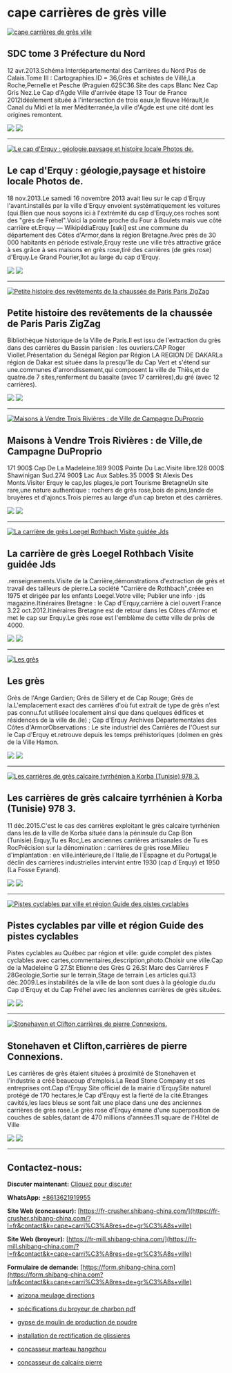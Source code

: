 # cape carrières de grès ville

<a href="https://swt.shibang-china.com/?l=fr&img&k=cape+carri%C3%A8res+de+gr%C3%A8s+ville" target="_blank">![cape carrières de grès ville](http://static.shibang-china.com/all-800x300/1386.jpg)</a>

## SDC tome 3 Préfecture du Nord
12 avr.2013.Schéma Interdépartemental des Carrières du Nord Pas de Calais.Tome III : Cartographies.ID = 36,Grès et schistes de Villé,La Roche,Pernelle et Pesche (Praguien.62SC36.Site des caps Blanc Nez Cap Gris Nez.Le Cap d&#39;Agde Ville d&#39;arrivée étape 13 Tour de France 2012Idéalement située à l&#39;intersection de trois eaux,le fleuve Hérault,le Canal du Midi et la mer Méditerranée,la ville d&#39;Agde est une cité dont les origines remontent.


<a href="https://whatsapp.shibangsoft.com/WhatsApp.php" target="_blank" title="WhatsApp">![](http://static.shibang-china.com/icon/whatsapp.png)</a> <a href="https://swt.shibang-china.com/?l=fr&icon&k=cape+carri%C3%A8res+de+gr%C3%A8s+ville" target="_blank">![](http://static.shibang-china.com/icon/chat-fr.png)</a>

---

<a href="https://swt.shibang-china.com/?l=fr&img&k=cape+carri%C3%A8res+de+gr%C3%A8s+ville" target="_blank">![Le cap d&#39;Erquy : géologie,paysage et histoire locale Photos de.](http://static.shibang-china.com/all-800x300/805.jpg)</a>

## Le cap d&#39;Erquy : géologie,paysage et histoire locale Photos de.
18 nov.2013.Le samedi 16 novembre 2013 avait lieu sur le cap d&#39;Erquy l&#39;avant.installés par la ville d&#39;Erquy envoient systématiquement les voitures (qui.Bien que nous soyons ici à l&#39;extrémité du cap d&#39;Erquy,ces roches sont des &quot;grés de Fréhel&quot;.Voici la pointe proche du Four à Boulets mais vue côté carrière et.Erquy — WikipédiaErquy [ɛʁki] est une commune du département des Côtes d&#39;Armor,dans la région Bretagne.Avec près de 30 000 habitants en période estivale,Erquy reste une ville très attractive grâce à ses.grâce à ses maisons en grès rose,tiré des carrières (de grès rose) d&#39;Erquy.Le Grand Pourier,îlot au large du cap d&#39;Erquy.


<a href="https://whatsapp.shibangsoft.com/WhatsApp.php" target="_blank" title="WhatsApp">![](http://static.shibang-china.com/icon/whatsapp.png)</a> <a href="https://swt.shibang-china.com/?l=fr&icon&k=cape+carri%C3%A8res+de+gr%C3%A8s+ville" target="_blank">![](http://static.shibang-china.com/icon/chat-fr.png)</a>

---

<a href="https://swt.shibang-china.com/?l=fr&img&k=cape+carri%C3%A8res+de+gr%C3%A8s+ville" target="_blank">![Petite histoire des revêtements de la chaussée de Paris Paris ZigZag](http://static.shibang-china.com/all-800x300/1189.jpg)</a>

## Petite histoire des revêtements de la chaussée de Paris Paris ZigZag
Bibliothèque historique de la Ville de Paris.Il est issu de l&#39;extraction du grès dans des carrières du Bassin parisien : les ouvriers.CAP Roger Viollet.Présentation du Sénégal Région par Région LA REGION DE DAKARLa région de Dakar est située dans la presqu&#39;île du Cap Vert et s&#39;étend sur une.communes d&#39;arrondissement,qui composent la ville de Thiès,et de quatre.de 7 sites,renferment du basalte (avec 17 carrières),du gré (avec 12 carrières).


<a href="https://whatsapp.shibangsoft.com/WhatsApp.php" target="_blank" title="WhatsApp">![](http://static.shibang-china.com/icon/whatsapp.png)</a> <a href="https://swt.shibang-china.com/?l=fr&icon&k=cape+carri%C3%A8res+de+gr%C3%A8s+ville" target="_blank">![](http://static.shibang-china.com/icon/chat-fr.png)</a>

---

<a href="https://swt.shibang-china.com/?l=fr&img&k=cape+carri%C3%A8res+de+gr%C3%A8s+ville" target="_blank">![Maisons à Vendre Trois Rivières : de Ville,de Campagne DuProprio](http://static.shibang-china.com/all-800x300/750.jpg)</a>

## Maisons à Vendre Trois Rivières : de Ville,de Campagne DuProprio
171 900$ Cap De La Madeleine.189 900$ Pointe Du Lac.Visite libre.128 000$ Shawinigan Sud.274 900$ Lac Aux Sables.35 000$ St Alexis Des Monts.Visiter Erquy le cap,les plages,le port Tourisme BretagneUn site rare,une nature authentique : rochers de grès rose,bois de pins,lande de bruyères et d&#39;ajoncs.Trois pierres au large d&#39;un cap breton et des carrières.


<a href="https://whatsapp.shibangsoft.com/WhatsApp.php" target="_blank" title="WhatsApp">![](http://static.shibang-china.com/icon/whatsapp.png)</a> <a href="https://swt.shibang-china.com/?l=fr&icon&k=cape+carri%C3%A8res+de+gr%C3%A8s+ville" target="_blank">![](http://static.shibang-china.com/icon/chat-fr.png)</a>

---

<a href="https://swt.shibang-china.com/?l=fr&img&k=cape+carri%C3%A8res+de+gr%C3%A8s+ville" target="_blank">![La carrière de grès Loegel Rothbach Visite guidée Jds](http://static.shibang-china.com/all-800x300/1511.jpg)</a>

## La carrière de grès Loegel Rothbach Visite guidée Jds
.renseignements.Visite de la Carrière,démonstrations d&#39;extraction de grès et travail des tailleurs de pierre.La société &quot;Carrière de Rothbach&quot;,créée en 1975 et dirigée par les enfants Loegel.Votre ville; Publier une info &middot; jds magazine.Itinéraires Bretagne : le Cap d&#39;Erquy,carrière à ciel ouvert France 3.22 oct.2012.Itinéraires Bretagne est de retour dans les Côtes d&#39;Armor et met le cap sur Erquy.Le grès rose est l&#39;emblème de cette ville de près de 4000.


<a href="https://whatsapp.shibangsoft.com/WhatsApp.php" target="_blank" title="WhatsApp">![](http://static.shibang-china.com/icon/whatsapp.png)</a> <a href="https://swt.shibang-china.com/?l=fr&icon&k=cape+carri%C3%A8res+de+gr%C3%A8s+ville" target="_blank">![](http://static.shibang-china.com/icon/chat-fr.png)</a>

---

<a href="https://swt.shibang-china.com/?l=fr&img&k=cape+carri%C3%A8res+de+gr%C3%A8s+ville" target="_blank">![Les grès](http://static.shibang-china.com/all-800x300/973.jpg)</a>

## Les grès
Grès de l&#39;Ange Gardien; Grès de Sillery et de Cap Rouge; Grès de la.L&#39;emplacement exact des carrières d&#39;où fut extrait de type de grès n&#39;est pas connu.fut utilisée localement ainsi que dans quelques édifices et résidences de la ville de.(le) ; Cap d&#39;Erquy Archives Départementales des Côtes d&#39;ArmorObservations : Le site industriel des Carrières de l&#39;Ouest sur le Cap d&#39;Erquy et.retrouve depuis les temps préhistoriques (dolmen en grès de la Ville Hamon.


<a href="https://whatsapp.shibangsoft.com/WhatsApp.php" target="_blank" title="WhatsApp">![](http://static.shibang-china.com/icon/whatsapp.png)</a> <a href="https://swt.shibang-china.com/?l=fr&icon&k=cape+carri%C3%A8res+de+gr%C3%A8s+ville" target="_blank">![](http://static.shibang-china.com/icon/chat-fr.png)</a>

---

<a href="https://swt.shibang-china.com/?l=fr&img&k=cape+carri%C3%A8res+de+gr%C3%A8s+ville" target="_blank">![Les carrières de grès calcaire tyrrhénien à Korba (Tunisie) 978 3.](http://static.shibang-china.com/all-800x300/993.jpg)</a>

## Les carrières de grès calcaire tyrrhénien à Korba (Tunisie) 978 3.
11 déc.2015.C&#39;est le cas des carrières exploitant le grès calcaire tyrrhénien dans les.de la ville de Korba située dans la péninsule du Cap Bon (Tunisie).Erquy,Tu es Roc,Les anciennes carrières artisanales de Tu es RocPrécision sur la dénomination : carrières de grès rose.Milieu d&#39;implantation : en ville.intérieure,de l´Italie,de l´Espagne et du Portugal,le déclin des carrières industrielles intervint entre 1930 (cap d´Erquy) et 1950 (La Fosse Eyrand).


<a href="https://whatsapp.shibangsoft.com/WhatsApp.php" target="_blank" title="WhatsApp">![](http://static.shibang-china.com/icon/whatsapp.png)</a> <a href="https://swt.shibang-china.com/?l=fr&icon&k=cape+carri%C3%A8res+de+gr%C3%A8s+ville" target="_blank">![](http://static.shibang-china.com/icon/chat-fr.png)</a>

---

<a href="https://swt.shibang-china.com/?l=fr&img&k=cape+carri%C3%A8res+de+gr%C3%A8s+ville" target="_blank">![Pistes cyclables par ville et région Guide des pistes cyclables](http://static.shibang-china.com/all-800x300/692.jpg)</a>

## Pistes cyclables par ville et région Guide des pistes cyclables
Pistes cyclables au Québec par région et ville: guide complet des pistes cyclables avec cartes,commentaires,description,photo.Choisir une ville.Cap de la Madeleine G 27.St Etienne des Grès G 26.St Marc des Carrières F 28Geologie,Sortie sur le terrain,Stage de terrain Les articles qui.13 déc.2009.Les instabilités de la ville de laon sont dues à la géologie du.du Cap d&#39;Erquy et du Cap Fréhel avec les anciennes carrières de grès situées.


<a href="https://whatsapp.shibangsoft.com/WhatsApp.php" target="_blank" title="WhatsApp">![](http://static.shibang-china.com/icon/whatsapp.png)</a> <a href="https://swt.shibang-china.com/?l=fr&icon&k=cape+carri%C3%A8res+de+gr%C3%A8s+ville" target="_blank">![](http://static.shibang-china.com/icon/chat-fr.png)</a>

---

<a href="https://swt.shibang-china.com/?l=fr&img&k=cape+carri%C3%A8res+de+gr%C3%A8s+ville" target="_blank">![Stonehaven et Clifton,carrières de pierre Connexions.](http://static.shibang-china.com/all-800x300/97.jpg)</a>

## Stonehaven et Clifton,carrières de pierre Connexions.
Les carrières de grès étaient situées à proximité de Stonehaven et l&#39;industrie a créé beaucoup d&#39;emplois.La Read Stone Company et ses entreprises ont.Cap d&#39;Erquy Site officiel de la mairie d&#39;ErquySite naturel protégé de 170 hectares,le Cap d&#39;Erquy est la fierté de la cité.Etranges cavités,les lacs bleus se sont fait une place dans une des anciennes carrières de grès rose.Le grès rose d&#39;Erquy émane d&#39;une superposition de couches de sables,datant de 470 millions d&#39;années.11 square de l&#39;Hôtel de Ville


<a href="https://whatsapp.shibangsoft.com/WhatsApp.php" target="_blank" title="WhatsApp">![](http://static.shibang-china.com/icon/whatsapp.png)</a> <a href="https://swt.shibang-china.com/?l=fr&icon&k=cape+carri%C3%A8res+de+gr%C3%A8s+ville" target="_blank">![](http://static.shibang-china.com/icon/chat-fr.png)</a>

---
## Contactez-nous:

**Discuter maintenant:** [Cliquez pour discuter](https://swt.shibang-china.com?l=fr&contact&k=cape+carri%C3%A8res+de+gr%C3%A8s+ville)

**WhatsApp:**  [+8613621919955](https://whatsapp.shibangsoft.com/WhatsApp.php)

**Site Web (concasseur):** [https://fr-crusher.shibang-china.com/](https://fr-crusher.shibang-china.com/?l=fr&contact&k=cape+carri%C3%A8res+de+gr%C3%A8s+ville)

**Site Web (broyeur):** [https://fr-mill.shibang-china.com/](https://fr-mill.shibang-china.com/?l=fr&contact&k=cape+carri%C3%A8res+de+gr%C3%A8s+ville)

**Formulaire de demande:** [https://form.shibang-china.com](https://form.shibang-china.com?l=fr&contact&k=cape+carri%C3%A8res+de+gr%C3%A8s+ville)

* [arizona meulage directions](../37/arizona%20meulage%20directions.md)

* [spécifications du broyeur de charbon pdf](../27/sp%C3%A9cifications%20du%20broyeur%20de%20charbon%20pdf.md)

* [gypse de moulin de production de poudre](../27/gypse%20de%20moulin%20de%20production%20de%20poudre.md)

* [installation de rectification de glissieres](../38/installation%20de%20rectification%20de%20glissieres.md)

* [concasseur marteau hangzhou](../32/concasseur%20marteau%20hangzhou.md)

* [concasseur de calcaire pierre](../37/concasseur%20de%20calcaire%20pierre.md)
